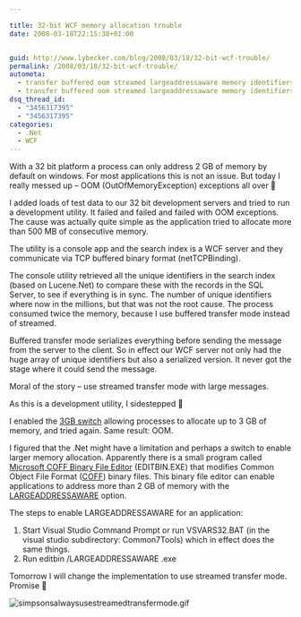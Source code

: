 ```yaml
---

title: 32-bit WCF memory allocation trouble
date: 2008-03-18T22:15:38+01:00


guid: http://www.lybecker.com/blog/2008/03/18/32-bit-wcf-trouble/
permalink: /2008/03/18/32-bit-wcf-trouble/
autometa:
  - transfer buffered oom streamed largeaddressaware memory identifiers allocate
  - transfer buffered oom streamed largeaddressaware memory identifiers allocate
dsq_thread_id:
  - "3456317395"
  - "3456317395"
categories:
  - .Net
  - WCF
---
```

With a 32 bit platform a process can only address 2 GB of memory by default on windows. For most applications this is not an issue. But today I really messed up – OOM (OutOfMemoryException) exceptions all over 🙁

I added loads of test data to our 32 bit development servers and tried to run a development utility. It failed and failed and failed with OOM exceptions. The cause was actually quite simple as the application tried to allocate more than 500 MB of consecutive memory.

The utility is a console app and the search index is a WCF server and they communicate via TCP buffered binary format (netTCPBinding).

The console utility retrieved all the unique identifiers in the search index (based on Lucene.Net) to compare these with the records in the SQL Server, to see if everything is in sync. The number of unique identifiers where now in the millions, but that was not the root cause. The process consumed twice the memory, because I use buffered transfer mode instead of streamed.

Buffered transfer mode serializes everything before sending the message from the server to the client. So in effect our WCF server not only had the huge array of unique identifiers but also a serialized version. It never got the stage where it could send the message.

Moral of the story – use streamed transfer mode with large messages.

As this is a development utility, I sidestepped 🙂

I enabled the [3GB switch](http://technet.microsoft.com/en-us/library/bb124810.aspx "3GB setup on Windows") allowing processes to allocate up to 3 GB of memory, and tried again. Same result: OOM.

I figured that the .Net might have a limitation and perhaps a switch to enable larger memory allocation. Apparently there is a small program called [Microsoft COFF Binary File Editor](http://msdn2.microsoft.com/en-us/library/xd3shwhf%28VS.80%29.aspx "Microsoft COFF Binary File Editor on MSDN") (EDITBIN.EXE) that modifies Common Object File Format ([COFF](http://en.wikipedia.org/wiki/COFF "COFF explained on Wikipedia")) binary files. This binary file editor can enable applications to address more than 2 GB of memory with the [LARGEADDRESSAWARE](http://msdn2.microsoft.com/en-us/library/203797te(VS.80).aspx "EDITBIN LARGEADDRESSAWARE option on MSDN") option.

The steps to enable LARGEADDRESSAWARE for an application:

  1. Start Visual Studio Command Prompt or run VSVARS32.BAT (in the visual studio subdirectory: Common7Tools) which in effect does the same things.
  2. Run editbin /LARGEADDRESSAWARE <yourApp>.exe

Tomorrow I will change the implementation to use streamed transfer mode. Promise 🙂

![simpsonsalwaysusestreamedtransfermode.gif](http://www.lybecker.com/blog/wp-content/simpsonsalwaysusestreamedtransfermode.gif)
